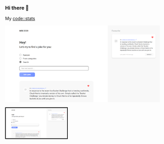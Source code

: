 ### Hi there 👋

My [code::stats](https://codestats.net/users/vahan)

[![Chuck Norris joke generator](https://github.com/Hakobjanov/Hakobjanov/blob/main/chuck.png?raw=true)](https://hakobjanov.github.io/chuck-norris-please/)

[<img src="https://github.com/Hakobjanov/Hakobjanov/blob/main/chuck.png?raw=true" style="border: 2px solid #000; width: 200px; heigth: auto;">](https://hakobjanov.github.io/chuck-norris-please/)
<!--
**Hakobjanov/Hakobjanov** is a ✨ _special_ ✨ repository because its `README.md` (this file) appears on your GitHub profile.

Here are some ideas to get you started:

- 🔭 I’m currently working on ...
- 🌱 I’m currently learning ...
- 👯 I’m looking to collaborate on ...
- 🤔 I’m looking for help with ...
- 💬 Ask me about ...
- 📫 How to reach me: ...
- 😄 Pronouns: ...
- ⚡ Fun fact: ...
-->
